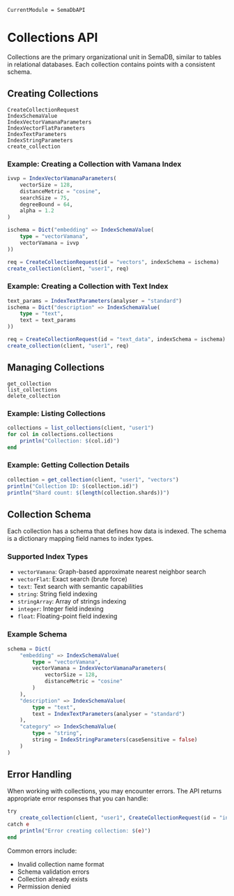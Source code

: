 ```@meta
CurrentModule = SemaDbAPI
```

# Collections API

Collections are the primary organizational unit in SemaDB, similar to tables in relational databases. Each collection contains points with a consistent schema.

## Creating Collections

```@docs
CreateCollectionRequest
IndexSchemaValue
IndexVectorVamanaParameters
IndexVectorFlatParameters
IndexTextParameters
IndexStringParameters
create_collection
```

### Example: Creating a Collection with Vamana Index

```julia
ivvp = IndexVectorVamanaParameters(
    vectorSize = 128,
    distanceMetric = "cosine",
    searchSize = 75,
    degreeBound = 64,
    alpha = 1.2
)

ischema = Dict("embedding" => IndexSchemaValue(
    type = "vectorVamana",
    vectorVamana = ivvp
))

req = CreateCollectionRequest(id = "vectors", indexSchema = ischema)
create_collection(client, "user1", req)
```

### Example: Creating a Collection with Text Index

```julia
text_params = IndexTextParameters(analyser = "standard")
ischema = Dict("description" => IndexSchemaValue(
    type = "text",
    text = text_params
))

req = CreateCollectionRequest(id = "text_data", indexSchema = ischema)
create_collection(client, "user1", req)
```

## Managing Collections

```@docs
get_collection
list_collections
delete_collection
```

### Example: Listing Collections

```julia
collections = list_collections(client, "user1")
for col in collections.collections
    println("Collection: $(col.id)")
end
```

### Example: Getting Collection Details

```julia
collection = get_collection(client, "user1", "vectors")
println("Collection ID: $(collection.id)")
println("Shard count: $(length(collection.shards))")
```

## Collection Schema

Each collection has a schema that defines how data is indexed. The schema is a dictionary mapping field names to index types.

### Supported Index Types

- `vectorVamana`: Graph-based approximate nearest neighbor search
- `vectorFlat`: Exact search (brute force)
- `text`: Text search with semantic capabilities
- `string`: String field indexing
- `stringArray`: Array of strings indexing
- `integer`: Integer field indexing
- `float`: Floating-point field indexing

### Example Schema

```julia
schema = Dict(
    "embedding" => IndexSchemaValue(
        type = "vectorVamana",
        vectorVamana = IndexVectorVamanaParameters(
            vectorSize = 128,
            distanceMetric = "cosine"
        )
    ),
    "description" => IndexSchemaValue(
        type = "text",
        text = IndexTextParameters(analyser = "standard")
    ),
    "category" => IndexSchemaValue(
        type = "string",
        string = IndexStringParameters(caseSensitive = false)
    )
)
```

## Error Handling

When working with collections, you may encounter errors. The API returns appropriate error responses that you can handle:

```julia
try
    create_collection(client, "user1", CreateCollectionRequest(id = "invalid name", indexSchema = Dict()))
catch e
    println("Error creating collection: $(e)")
end
```

Common errors include:
- Invalid collection name format
- Schema validation errors
- Collection already exists
- Permission denied

